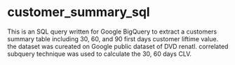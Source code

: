 # customer_summary_sql
This is an SQL query written for Google BigQuery to extract a customers summary table including 30, 60, and 90 first days customer liftime value.
the dataset was cureated on Google public dataset of DVD renatl.
correlated subquery technique was used to calculate the 30, 60 days CLV.
